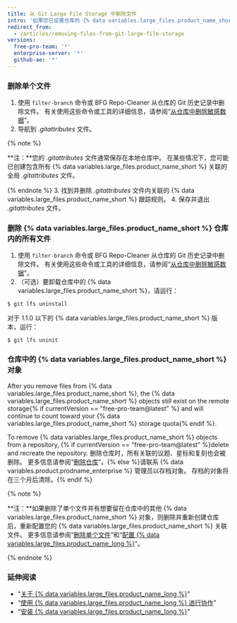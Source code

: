```yaml
---
title: 从 Git Large File Storage 中删除文件
intro: '如果您已设置仓库的 {% data variables.large_files.product_name_short %}，则可以从 {% data variables.large_files.product_name_short %} 中删除所有文件或文件的子集。'
redirect_from:
  - /articles/removing-files-from-git-large-file-storage
versions:
  free-pro-team: '*'
  enterprise-server: '*'
  github-ae: '*'
---
```


### 删除单个文件

1.  使用 `filter-branch` 命令或 BFG Repo-Cleaner 从仓库的 Git 历史记录中删除文件。 有关使用这些命令或工具的详细信息，请参阅“[从仓库中删除敏感数据](/articles/removing-sensitive-data-from-a-repository)”。
2. 导航到 *.gitattributes* 文件。

  {% note %}

  **注：**您的 *.gitattributes* 文件通常保存在本地仓库中。 在某些情况下，您可能已创建包含所有 {% data variables.large_files.product_name_short %} 关联的全局 *.gitattributes* 文件。

  {% endnote %}
3. 找到并删除 *.gitattributes* 文件内关联的 {% data variables.large_files.product_name_short %} 跟踪规则。
4. 保存并退出 *.gitattributes* 文件。

### 删除 {% data variables.large_files.product_name_short %} 仓库内的所有文件

1. 使用 `filter-branch` 命令或 BFG Repo-Cleaner 从仓库的 Git 历史记录中删除文件。 有关使用这些命令或工具的详细信息，请参阅“[从仓库中删除敏感数据](/articles/removing-sensitive-data-from-a-repository)”。
2. （可选）要卸载仓库中的 {% data variables.large_files.product_name_short %}，请运行：
  ```shell
  $ git lfs uninstall
  ```
  对于 1.1.0 以下的 {% data variables.large_files.product_name_short %} 版本，运行：
  ```shell
  $ git lfs uninit
  ```

### 仓库中的 {% data variables.large_files.product_name_short %} 对象

After you remove files from {% data variables.large_files.product_name_short %}, the {% data variables.large_files.product_name_short %} objects still exist on the remote storage{% if currentVersion == "free-pro-team@latest" %} and will continue to count toward your {% data variables.large_files.product_name_short %} storage quota{% endif %}.

To remove {% data variables.large_files.product_name_short %} objects from a repository, {% if currentVersion == "free-pro-team@latest" %}delete and recreate the repository. 删除仓库时，所有关联的议题、星标和复刻也会被删除。 更多信息请参阅“[删除仓库](/github/administering-a-repository/deleting-a-repository)”。{% else %}请联系 {% data variables.product.prodname_enterprise %} 管理员以存档对象。 存档的对象将在三个月后清除。{% endif %}

{% note %}

**注：**如果删除了单个文件并有想要留在仓库中的其他 {% data variables.large_files.product_name_short %} 对象，则删除并重新创建仓库后，重新配置您的 {% data variables.large_files.product_name_short %} 关联文件。 更多信息请参阅“[删除单个文件](#removing-a-single-file)”和“[配置 {% data variables.large_files.product_name_long %}](/github/managing-large-files/configuring-git-large-file-storage)”。

{% endnote %}

### 延伸阅读

- "[关于 {% data variables.large_files.product_name_long %}](/articles/about-git-large-file-storage)"
- “[使用 {% data variables.large_files.product_name_long %} 进行协作](/articles/collaboration-with-git-large-file-storage/)”
- "[安装 {% data variables.large_files.product_name_long %}](/articles/installing-git-large-file-storage)"
